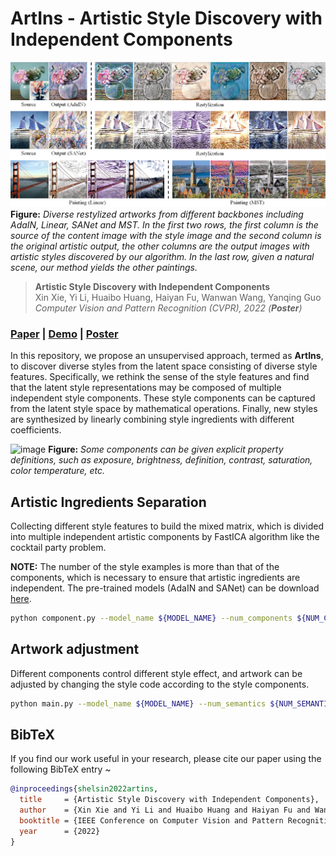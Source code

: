 # ArtIns - Artistic Style Discovery with Independent Components

![image](./fig.png)
**Figure:** *Diverse restylized artworks from different backbones including AdaIN, Linear, SANet and MST. In the first two rows, the first column is the source of the content image with the style image and the second column is the original artistic output, the other columns are the output images with artistic styles discovered by our algorithm. In the last row, given a natural scene, our method yields the other paintings.*

> **Artistic Style Discovery with Independent Components** <br>
> Xin Xie, Yi Li, Huaibo Huang, Haiyan Fu, Wanwan Wang, Yanqing Guo <br>
> *Computer Vision and Pattern Recognition (CVPR), 2022 (**Poster**)*
### [Paper](https://github.com/Shelsin/ArtIns) | [Demo](https://youtu.be/7AeKzYWRotk) | [Poster](https://github.com/Shelsin/FIleStore/blob/main/ArtIns_CVPR2022/ArtIns_poster.pdf)

In this repository, we propose an unsupervised approach, termed as **ArtIns**, to discover diverse styles from the latent space consisting of diverse style features. Specifically, we rethink the sense of the style features and find that the latent style representations may be composed of multiple independent style components. These style components can be captured from the latent style space by mathematical operations. Finally, new styles are synthesized by linearly combining style ingredients with different coefficients.

![image](./fig2.png)
**Figure:** *Some components can be given explicit property definitions, such as exposure, brightness, definition, contrast, saturation, color temperature, etc.*

## Artistic Ingredients Separation
Collecting different style features to build the mixed matrix, which is divided into multiple independent artistic components by FastICA algorithm like the cocktail party problem. 

**NOTE:** The number of the style examples is more than that of the components, which is necessary to ensure that artistic ingredients are independent. The pre-trained models (AdaIN and SANet) can be download [here](https://drive.google.com/drive/folders/1A81l0uQ4xFvfGNtdXFF8jXYCvNzca4uE).

```bash
python component.py --model_name ${MODEL_NAME} --num_components ${NUM_COMPONENTS}
```

## Artwork adjustment
Different components control different style effect, and artwork can be adjusted by changing the style code according to the style components.
```bash
python main.py --model_name ${MODEL_NAME} --num_semantics ${NUM_SEMANTICS}
```


## BibTeX
If you find our work useful in your research, please cite our paper using the following BibTeX entry ~ 

```bibtex
@inproceedings{shelsin2022artins,
  title     = {Artistic Style Discovery with Independent Components},
  author    = {Xin Xie and Yi Li and Huaibo Huang and Haiyan Fu and Wanwan Wang and Yanqing Guo},
  booktitle = {IEEE Conference on Computer Vision and Pattern Recognition (CVPR)},
  year      = {2022}
}
```
